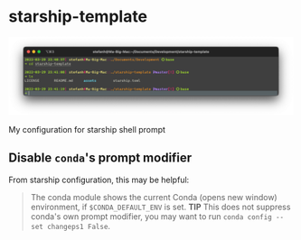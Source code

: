 # starship-template

<img
  src="https://github.com/StefanHeng/starship-template/blob/master/starship/assets/demo%2C%2003.29.22.png"
  style="zoom:50%;" />



My configuration for starship shell prompt


## Disable `conda`'s prompt modifier

From starship configuration, this may be helpful:

> The conda module shows the current Conda (opens new window) environment, if `$CONDA_DEFAULT_ENV` is set.
**TIP**
This does not suppress conda's own prompt modifier, you may want to run `conda config --set changeps1 False`.

